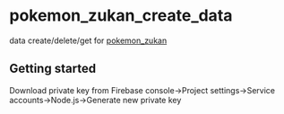 # pokemon_zukan_create_data

data create/delete/get for [pokemon_zukan](https://github.com/voidd0g/pokemon_zukan)

## Getting started

Download private key from Firebase console->Project settings->Service accounts->Node.js->Generate new private key